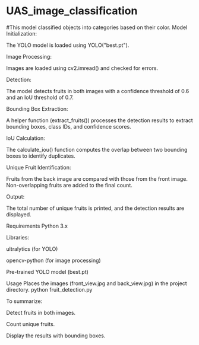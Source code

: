 # UAS_image_classification
#This model classified objects into categories based on their color.
Model Initialization:

The YOLO model is loaded using YOLO("best.pt").

Image Processing:

Images are loaded using cv2.imread() and checked for errors.

Detection:

The model detects fruits in both images with a confidence threshold of 0.6 and an IoU threshold of 0.7.

Bounding Box Extraction:

A helper function (extract_fruits()) processes the detection results to extract bounding boxes, class IDs, and confidence scores.

IoU Calculation:

The calculate_iou() function computes the overlap between two bounding boxes to identify duplicates.

Unique Fruit Identification:

Fruits from the back image are compared with those from the front image. Non-overlapping fruits are added to the final count.

Output:

The total number of unique fruits is printed, and the detection results are displayed.

Requirements
Python 3.x

Libraries:

ultralytics (for YOLO)

opencv-python (for image processing)

Pre-trained YOLO model (best.pt)

Usage
Places the images (front_view.jpg and back_view.jpg) in the project directory.
python fruit_detection.py


To summarize:

Detect fruits in both images.

Count unique fruits.

Display the results with bounding boxes.



